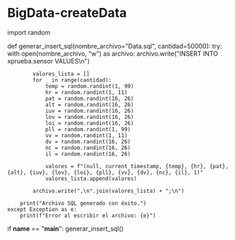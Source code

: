 # BigData-createData

import random

def generar_insert_sql(nombre_archivo="Data.sql", cantidad=50000):
    try:
        with open(nombre_archivo, "w") as archivo:
            archivo.write("INSERT INTO xprueba.sensor VALUES\n")
            
            valores_lista = []
            for _ in range(cantidad):
                temp = random.randint(1, 99)
                hr = random.randint(1, 11)
                pat = random.randint(16, 26)
                alt = random.randint(16, 26)
                iuv = random.randint(16, 26)
                lov = random.randint(16, 26)
                loi = random.randint(16, 26)
                pll = random.randint(1, 99)
                vv = random.randint(1, 11)
                dv = random.randint(16, 26)
                nc = random.randint(16, 26)
                il = random.randint(16, 26)
                
                valores = f"(null, current_timestamp, {temp}, {hr}, {pat}, {alt}, {iuv}, {lov}, {loi}, {pll}, {vv}, {dv}, {nc}, {il}, 1)"
                valores_lista.append(valores)
            
            archivo.write(",\n".join(valores_lista) + ";\n")
        
        print("Archivo SQL generado con éxito.")
    except Exception as e:
        print(f"Error al escribir el archivo: {e}")

if __name__ == "__main__":
    generar_insert_sql()

